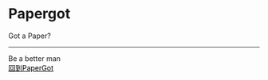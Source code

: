 # Papergot
Got a Paper?<br>
<hr>
Be a better man<br>
<a href="http://www.papergot.com" target="_blank" style="color:black;">回到PaperGot</a><br>
